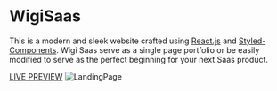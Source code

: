 # WigiSaas


This is a modern and sleek website crafted using [React.js](https://reactjs.org/) and [Styled-Components](https://styled-components.com/). Wigi Saas serve as a single page portfolio or be easily modified to serve as the perfect beginning for your next Saas product.



[LIVE PREVIEW](https://wigisaas.netlify.app/)
![LandingPage](https://user-images.githubusercontent.com/54145202/115663317-3ce3f300-a338-11eb-89bd-14deaee76a95.png)




